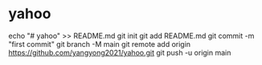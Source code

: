 # yahoo
echo "# yahoo" >> README.md
git init
git add README.md
git commit -m "first commit"
git branch -M main
git remote add origin https://github.com/yangyong2021/yahoo.git
git push -u origin main
